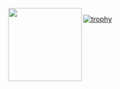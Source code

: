 


<a href="https://github.com/anuraghazra/github-readme-stats">
  <img align="left" height="150px" src="https://github-readme-stats.vercel.app/api/top-langs/?username=atsushi101011&layout=compact&theme=radical" />
</a>

[![trophy](https://github-profile-trophy.vercel.app/?username=atsushi101011&theme=onedark&column=7
)](https://github.com/ryo-ma/github-profile-trophy)
